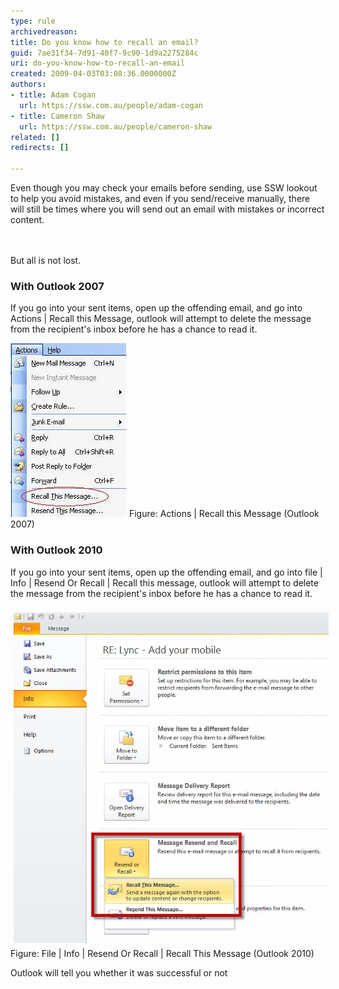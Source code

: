 ```yaml
---
type: rule
archivedreason: 
title: Do you know how to recall an email?
guid: 7ae31f34-7d91-40f7-9c90-1d9a2275284c
uri: do-you-know-how-to-recall-an-email
created: 2009-04-03T03:08:36.0000000Z
authors:
- title: Adam Cogan
  url: https://ssw.com.au/people/adam-cogan
- title: Cameron Shaw
  url: https://ssw.com.au/people/cameron-shaw
related: []
redirects: []

---
```



Even though you may check your emails before sending, use SSW lookout to help you avoid mistakes, and even if you send/receive manually, there will still be times where you will send out an email with mistakes or incorrect content. <br>
<br><excerpt class='endintro'></excerpt><br>
<p>But all is not lost. </p>
<h3 class="ssw15-rteElement-H3">With Outlook 2007</h3><p>If you go into your sent items, open up the offending email, and go into Actions | Recall this Message, outlook will attempt to delete the message from the recipient's inbox before he has a chance to read it. </p>
<img class="ms-rteCustom-ImageArea" alt="Recall a message" src="RecallMessage.JPG" /> <span class="ms-rteCustom-FigureNormal">Figure: Actions | Recall this Message (Outlook 2007)</span><span> <h3 class="ssw15-rteElement-H3">With Outlook 2010</h3>
<div><span>If you go into your sent items, open up the offending email, and go into <span>file | Info | Resend Or Recall | Recall this message</span>, outlook will attempt to delete the message from the recipient's inbox before he has a chance to read it.</span><span></span></div>
<div><span> <img class="ssw-rteStyle-ImageArea" alt="RecallInOutlook2010.jpg" src="RecallInOutlook2010.jpg" style="margin:5px;" /><br></span></div>
<div><span></span><span></span></div>
<div class="ssw-rteStyle-FigureNormal"><span>Figure: File | Info | Resend Or Recall | Recall This Message (Outlook 2010)</span><span></span></div></span><p>Outlook will tell you whether it was successful or not</p>



